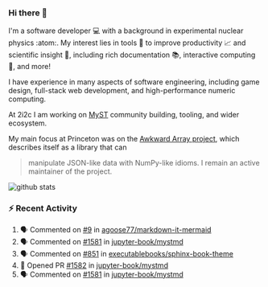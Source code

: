 ### Hi there 👋 

I'm a software developer 💻 with a background in experimental nuclear physics :atom:. My interest lies in tools :wrench: to improve productivity :chart_with_upwards_trend: and scientific insight :telescope:, including rich documentation 📚, interactive computing 🧮, and more! 

I have experience in many aspects of software engineering, including game design, full-stack web development, and high-performance numeric computing. 

At 2i2c I am working on [MyST](https://github.com/jupyter-book/mystmd) community building, tooling, and wider ecosystem. 

My main focus at Princeton was on the [Awkward Array project](awkward-array.org/), which describes itself as a library that can 
> manipulate JSON-like data with NumPy-like idioms. I remain an active maintainer of the project. 

![github stats](https://github-readme-stats.vercel.app/api?username=agoose77&show_icons=true&hide_rank=true&hide_title=true&bg_color=30,e76445,904e95&text_color=efe3ec&icon_color=efe3ec)
<!--
**agoose77/agoose77** is a ✨ _special_ ✨ repository because its `README.md` (this file) appears on your GitHub profile.

Here are some ideas to get you started:

- 🔭 I’m currently working on ...
- 🌱 I’m currently learning ...
- 👯 I’m looking to collaborate on ...
- 🤔 I’m looking for help with ...
- 💬 Ask me about ...
- 📫 How to reach me: ...
- 😄 Pronouns: ...
- ⚡ Fun fact: ...
-->

### :zap: Recent Activity

<!--START_SECTION:activity-->
1. 🗣 Commented on [#9](https://github.com/agoose77/markdown-it-mermaid/issues/9#issuecomment-2416166673) in [agoose77/markdown-it-mermaid](https://github.com/agoose77/markdown-it-mermaid)
2. 🗣 Commented on [#1581](https://github.com/jupyter-book/mystmd/issues/1581#issuecomment-2411426247) in [jupyter-book/mystmd](https://github.com/jupyter-book/mystmd)
3. 🗣 Commented on [#851](https://github.com/executablebooks/sphinx-book-theme/pull/851#issuecomment-2410778882) in [executablebooks/sphinx-book-theme](https://github.com/executablebooks/sphinx-book-theme)
4. 💪 Opened PR [#1582](https://github.com/jupyter-book/mystmd/pull/1582) in [jupyter-book/mystmd](https://github.com/jupyter-book/mystmd)
5. 🗣 Commented on [#1581](https://github.com/jupyter-book/mystmd/issues/1581#issuecomment-2410432654) in [jupyter-book/mystmd](https://github.com/jupyter-book/mystmd)
<!--END_SECTION:activity-->
